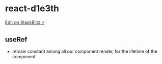# react-d1e3th

[Edit on StackBlitz ⚡️](https://stackblitz.com/edit/react-d1e3th)

## useRef

- remain constant among all our component render, for the lifetime of the component
